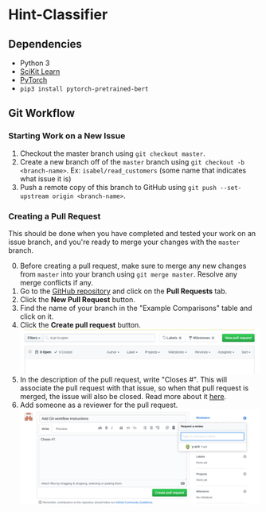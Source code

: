 # Hint-Classifier

## Dependencies

* Python 3
* [SciKit Learn](https://scikit-learn.org/stable/install.html)
* [PyTorch](https://pytorch.org/get-started/locally/)
* `pip3 install pytorch-pretrained-bert`
## Git Workflow

### Starting Work on a New Issue

1. Checkout the master branch using `git checkout master`.
2. Create a new branch off of the `master` branch using `git checkout -b <branch-name>`. Ex: `isabel/read_customers` (some name that indicates what issue it is)
3. Push a remote copy of this branch to GitHub using `git push --set-upstream origin <branch-name>`.


### Creating a Pull Request
This should be done when you have completed and tested your work on an issue branch, and you're ready to merge your changes with the `master` branch.

0. Before creating a pull request, make sure to merge any new changes from `master` into your branch using `git merge master`. Resolve any merge conflicts if any.
1. Go to the [GitHub repository](https://github.com/hollowsunsets/MovieStoreDatabase) and click on the **Pull Requests** tab.
2. Click the **New Pull Request** button.
3. Find the name of your branch in the "Example Comparisons" table and click on it.
4. Click the **Create pull request** button.
![Example of pull request UI 1](docs/pull-request-header.png)
5. In the description of the pull request, write "Closes #<Issue Number>". This will associate the pull request with that issue, so when that pull request is merged, the issue will also be closed. Read more about it [here](https://help.github.com/en/github/managing-your-work-on-github/linking-a-pull-request-to-an-issue).
6. Add someone as a reviewer for the pull request.
![Example of pull request UI 2](docs/pull-request-desc.png)

